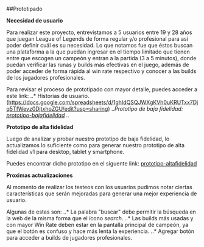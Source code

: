##Prototipado

**Necesidad de usuario**

Para realizar este proyecto, entrevistamos a 5 usuarios entre 19 y 28 años que juegan League of Legends de forma regular y/o profesional para así poder definir cuál es su necesidad. 
Lo que notamos fue que éstos buscan una plataforma a la que puedan ingresar en el tiempo limitado que tienen entre que escogen un campeón y entran a la partida (3 a 5 minutos), donde puedan verificar las runas y builds  más efectivas en el juego, además de poder acceder de forma rápida al win rate respectivo y conocer a las builds de los jugadores profesionales.

Para revisar el proceso de prototipado con mayor detalle, puedes acceder a este link:
..* Historias de usuario.(https://docs.google.com/spreadsheets/d/1ghIdQSQJWXgKVh0uKRUTxx7Djq5TfWevz0DjtxhoZGU/edit?usp=sharing)
..*Prototipo de baja fidelidad: [prototipo-bajafidelidad](https://docs.google.com/presentation/d/1ej4QDY8v3WLXscz5n_iLCVfJGWxfDlcaHXy3VozF6JI/edit?usp=sharing)
..*

**Prototipo de alta fidelidad**

Luego de analizar y probar nuestro prototipo de baja fidelidad, lo actualizamos lo suficiente como para generar nuestro prototipo de alta fidelidad v1 para desktop, tablet y smartphone.

Puedes encontrar dicho prototipo en el siguente link: [prototipo-altafidelidad](https://www.figma.com/file/I69imcPpCebIgp8fvLJhOPJb/BuilderLab?node-id=0%3A1)


**Proximas actualizaciones**

Al momento de realizar los testeos con los usuarios pudimos notar ciertas características que serán mejoradas para generar una mejor experiencia de usuario.

Algunas de estas son:
..* La palabra "buscar" debe permitir la búsqueda en la web de la misma forma que el ícono <i>search</i>.
..* Las builds más usadas y con mayor Win Rate deben estar en la pantalla principal de campeón, ya que el botón es confuso y hace más lenta la experiencia.
..* Agregar botón para acceder a builds de jugadores profesionales.